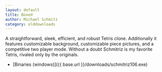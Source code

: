 ```yaml
---
layout: default
title: Boxed
author: Michael Schmitz
category: olddownloads
---
```


A straightforward, sleek, efficient, and robust Tetris clone. Additionally it
features customizable background, customizable piece pictures, and a
competitive two player mode. Without a doubt Schmitriz is my favorite Tetris,
rivaled only by the originals.

* [Binaries (windows)]({{ base.url }}/downloads/schmitriz106.exe)
